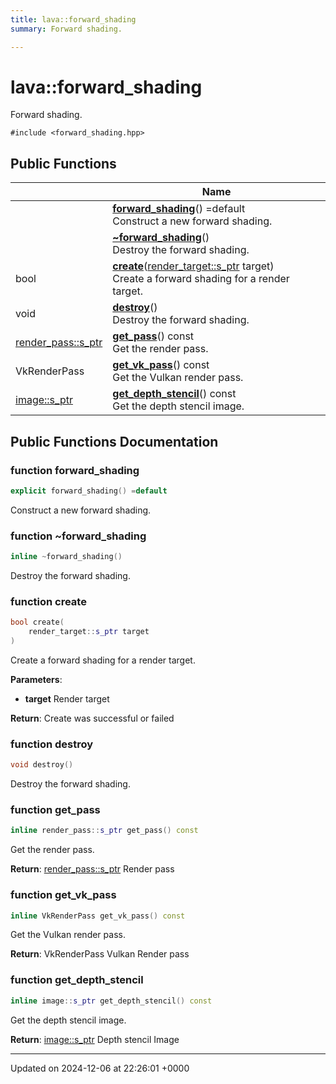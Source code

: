 ```yaml
---
title: lava::forward_shading
summary: Forward shading. 

---
```


# lava::forward_shading



Forward shading. 


`#include <forward_shading.hpp>`

## Public Functions

|                | Name           |
| -------------- | -------------- |
| | **[forward_shading](/_doxybook/Classes/structlava_1_1forward__shading.md#function-forward-shading)**() =default<br>Construct a new forward shading.  |
| | **[~forward_shading](/_doxybook/Classes/structlava_1_1forward__shading.md#function-~forward-shading)**()<br>Destroy the forward shading.  |
| bool | **[create](/_doxybook/Classes/structlava_1_1forward__shading.md#function-create)**([render_target::s_ptr](/_doxybook/Classes/structlava_1_1render__target.md#using-s-ptr) target)<br>Create a forward shading for a render target.  |
| void | **[destroy](/_doxybook/Classes/structlava_1_1forward__shading.md#function-destroy)**()<br>Destroy the forward shading.  |
| [render_pass::s_ptr](/_doxybook/Classes/structlava_1_1render__pass.md#using-s-ptr) | **[get_pass](/_doxybook/Classes/structlava_1_1forward__shading.md#function-get-pass)**() const<br>Get the render pass.  |
| VkRenderPass | **[get_vk_pass](/_doxybook/Classes/structlava_1_1forward__shading.md#function-get-vk-pass)**() const<br>Get the Vulkan render pass.  |
| [image::s_ptr](/_doxybook/Classes/structlava_1_1image.md#using-s-ptr) | **[get_depth_stencil](/_doxybook/Classes/structlava_1_1forward__shading.md#function-get-depth-stencil)**() const<br>Get the depth stencil image.  |

## Public Functions Documentation

### function forward_shading

```cpp
explicit forward_shading() =default
```

Construct a new forward shading. 

### function ~forward_shading

```cpp
inline ~forward_shading()
```

Destroy the forward shading. 

### function create

```cpp
bool create(
    render_target::s_ptr target
)
```

Create a forward shading for a render target. 

**Parameters**: 

  * **target** Render target 


**Return**: Create was successful or failed 

### function destroy

```cpp
void destroy()
```

Destroy the forward shading. 

### function get_pass

```cpp
inline render_pass::s_ptr get_pass() const
```

Get the render pass. 

**Return**: [render_pass::s_ptr](/_doxybook/Classes/structlava_1_1render__pass.md#using-s-ptr) Render pass 

### function get_vk_pass

```cpp
inline VkRenderPass get_vk_pass() const
```

Get the Vulkan render pass. 

**Return**: VkRenderPass Vulkan Render pass 

### function get_depth_stencil

```cpp
inline image::s_ptr get_depth_stencil() const
```

Get the depth stencil image. 

**Return**: [image::s_ptr](/_doxybook/Classes/structlava_1_1image.md#using-s-ptr) Depth stencil Image 

-------------------------------

Updated on 2024-12-06 at 22:26:01 +0000